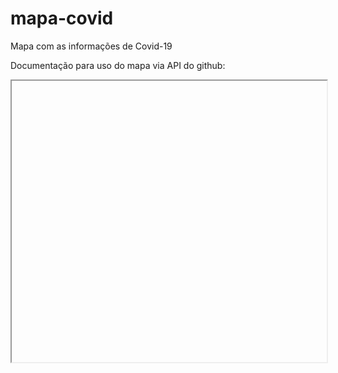 # mapa-covid
Mapa com as informações de Covid-19

Documentação para uso do mapa via API do github:

<iframe id="github-iframe2" src="" style="width:100%; height:450px"></iframe>
      <script>
          fetch('https://api.github.com/repos/lucasdmazon/mapa-covid/contents/map_100k.html?ref=main')
              .then(function(response) {
                  return response.json();
              }).then(function(data) {
                  iframe = document.getElementById('github-iframe2');
                  iframe.src = 'data:text/html;base64,' + encodeURIComponent(data['content']);
              });
      </script>
